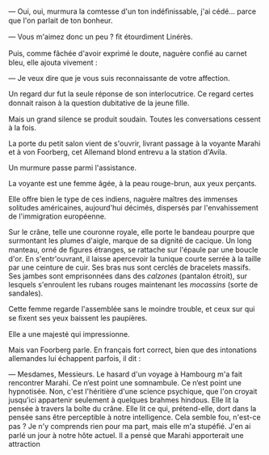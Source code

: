— Oui, oui, murmura la comtesse d'un ton indéﬁnissable, j'ai cédé...
parce que l'on parlait de ton bonheur.

— Vous m'aimez donc un peu ? ﬁt étourdiment Linérès.

Puis, comme fâchée d'avoir exprimé le doute, naguère conﬁé au carnet bleu,
elle ajouta vivement :

— Je veux dire que je vous suis reconnaissante de votre affection.

Un regard dur fut la seule réponse de son interlocutrice. Ce regard certes
donnait raison à la question dubitative de la jeune ﬁlle.

Mais un grand silence se produit soudain. Toutes les conversations cessent à
la fois.

La porte du petit salon vient de s'ouvrir, livrant passage à la voyante
Marahi et à von Foorberg, cet Allemand blond entrevu a la station d'Avila.

Un murmure passe parmi l'assistance.

La voyante est une femme âgée, à la peau rouge-brun, aux yeux perçants.

Elle offre bien le type de ces indiens, naguère maîtres des immenses solitudes
américaines, aujourd'hui décimés, dispersés par l'envahissement de l'immigration européenne.

Sur le crâne, telle une couronne royale, elle porte le bandeau pourpre que
surmontant les plumes d'aigle, marque de sa dignité de cacique. Un long
manteau, orné de ﬁgures étranges, se rattache sur l'épaule par une boucle
d'or. En s'entr'ouvrant, il laisse apercevoir la tunique courte serrée à la
taille par une ceinture de cuir. Ses bras nus sont cerclés de bracelets 
massifs. Ses jambes sont emprisonnées dans des _calzones_ (pantalon étroit),
sur lesquels s'enroulent les rubans rouges maintenant les _mocassins_ (sorte de sandales).

Cette femme regarde l'assemblée sans le moindre trouble, et ceux sur qui se ﬁxent ses yeux baissent les paupières.

Elle a une majesté qui impressionne.

Mais van Foorberg parle. En français fort correct, bien que des intonations
allemandes lui échappent parfois, il dit :

— Mesdames, Messieurs. Le hasard d'un voyage à Hambourg m'a fait rencontrer
Marahi. Ce n‘est point une somnambule. Ce n‘est point une hypnotisée. Non,
c'est l'héritière d'une science psychique, que l'on croyait jusqu'ici appartenir seulement à quelques brahmes hindous. Elle lit la pensée à travers la boîte du crâne. Elle lit ce qui, prétend-elle, dort dans la pensée sans être
perceptible à notre intelligence. Cela semble fou, n'est-ce pas ? Je n'y
comprends rien pour ma part, mais elle m'a stupéﬁé. J'en ai parlé un jour
à notre hôte actuel. Il a pensé que Marahi apporterait une attraction
